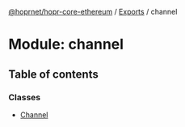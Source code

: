 [@hoprnet/hopr-core-ethereum](../README.md) / [Exports](../modules.md) / channel

# Module: channel

## Table of contents

### Classes

- [Channel](../classes/channel.channel-1.md)
